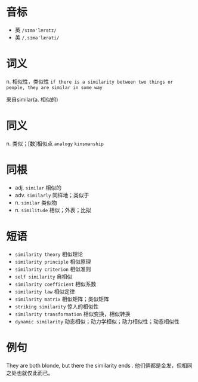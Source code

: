 # 音标

- 英 `/sɪmə'lærətɪ/`
- 美 `/,sɪmə'lærəti/`

# 词义

n. 相似性，类似性
`if there is a similarity between two things or people, they are similar in some way`



来自similar(a. 相似的)

# 同义

n. 类似；[数]相似点
`analogy` `kinsmanship`

# 同根

- adj. `similar` 相似的
- adv. `similarly` 同样地；类似于
- n. `similar` 类似物
- n. `similitude` 相似；外表；比拟

# 短语

- `similarity theory` 相似理论
- `similarity principle` 相似原理
- `similarity criterion` 相似准则
- `self similarity` 自相似
- `similarity coefficient` 相似系数
- `similarity law` 相似定律
- `similarity matrix` 相似矩阵；类似矩阵
- `striking similarity` 惊人的相似性
- `similarity transformation` 相似变换，相似转换
- `dynamic similarity` 动态相似；动力学相似；动力相似性；动态相似性

# 例句

They are both blonde, but there the similarity ends .
他们俩都是金发，但相同之处也就仅此而已。



